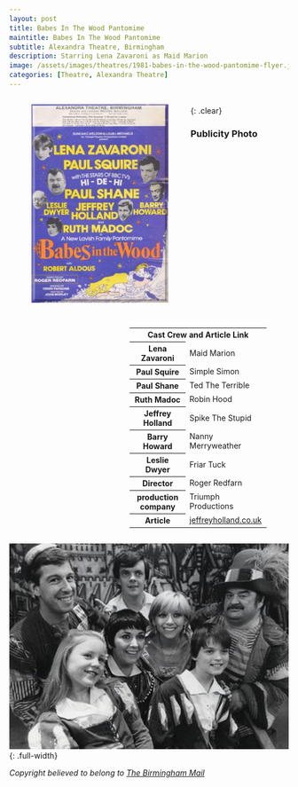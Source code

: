 ```yaml
---
layout: post
title: Babes In The Wood Pantomime
maintitle: Babes In The Wood Pantomime
subtitle: Alexandra Theatre, Birmingham
description: Starring Lena Zavaroni as Maid Marion
image: /assets/images/theatres/1981-babes-in-the-wood-pantomime-flyer.jpg
categories: [Theatre, Alexandra Theatre]
---
```


<figure class="fig1">
<img src="/assets/images/theatres/1981-babes-in-the-wood-pantomime-flyer.jpg" class="full-width">
</figure>

<figure class="fig2">
<figcaption>
<table style="width:100%;">
<tr><th colspan="2" style="text-align:center;" class="h3">Cast Crew and Article Link</th></tr>
<tr><th>Lena Zavaroni</th><td>Maid Marion</td></tr>
<tr><th>Paul Squire</th><td>Simple Simon</td></tr>
<tr><th>Paul Shane</th><td>Ted The Terrible</td></tr>
<tr><th>Ruth Madoc</th><td>Robin Hood</td></tr>
<tr><th>Jeffrey Holland</th><td>Spike The Stupid</td></tr>
<tr><th>Barry Howard</th><td>Nanny Merryweather</td></tr>
<tr><th>Leslie Dwyer</th><td>Friar Tuck</td></tr>
<tr><th>Director</th><td>Roger Redfarn</td></tr>
<tr><th>production company</th><td>Triumph Productions</td></tr>
<tr><th>Article</th><td><a href="http://www.jeffreyholland.co.uk/Jeffrey_Holland/Panto_Babes_In_The_Wood_1981.html">jeffreyholland.co.uk</a></td></tr>
</table>
</figcaption>
</figure>

<br />{: .clear}

### Publicity Photo
![](/assets/images/theatres/1981-babes-in-the-wood-pantomime.jpg){: .full-width}

<cite>Copyright believed to belong to [The Birmingham Mail](https://www.birminghammail.co.uk/news/nostalgia/gallery/christmas-pantomime-198136)</cite>

<style>
.dt-published {display: none;}
.post-meta:after {content: "23 December 1981 - 27 January 1982, daily shows at 2.30 and 7pm";}
.height-adjust1 {width:auto; height:350px;}
.height-adjust2 {width:auto; height:307px;}
.fit1 {width:367.7px; height:498px; object-fit: cover; margin-bottom:5px;}

.fig1 {float:left; width:49%;}
figcaption {float:left; width:100%;}

.fig2 {float:right; width:49%;}
figcaption {float:right; width:100%;}

@media only screen and (max-width: 700px) {
.fig1, .fig2 {float:left; width:100%;}
figcaption {float:left; width:100%; margin-bottom: 10px;}
}
</style>

